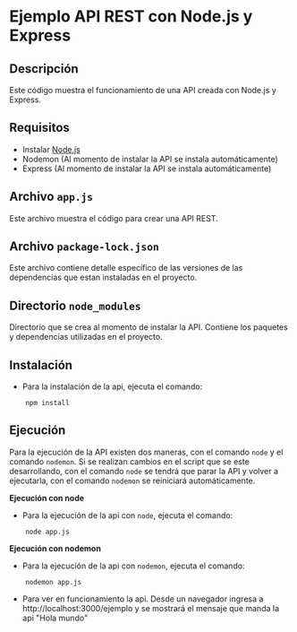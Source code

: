 # Ejemplo API REST con Node.js y Express

## Descripción

Este código muestra el funcionamiento de una API creada con Node.js y Express.

## Requisitos

* Instalar [Node.js](https://nodejs.org/es/)
* Nodemon (Al momento de instalar la API se instala automáticamente)
* Express (Al momento de instalar la API se instala automáticamente)

## Archivo `app.js`

Este archivo muestra el código para crear una API REST.

## Archivo `package-lock.json`

Este archivo contiene detalle específico de las versiones de las dependencias que estan instaladas en el proyecto.

## Directorio `node_modules`

Directorio que se crea al momento de instalar la API. Contiene los paquetes y dependencias utilizadas en el proyecto.

## Instalación

* Para la instalación de la api, ejecuta el comando: 
```objc
	npm install 
```

## Ejecución

Para la ejecución de la API existen dos maneras, con el comando `node` y el comando `nodemon`. Si se realizan cambios en el script que se este desarrollando, con el comando `node` se tendrá que parar la API y volver a ejecutarla, con el comando `nodemon` se reiniciará automáticamente.

**Ejecución con node**

* Para la ejecución de la api con `node`, ejecuta el comando:
```objc
	node app.js 
```

**Ejecución con nodemon**

* Para la ejecución de la api con `nodemon`, ejecuta el comando:
```objc
	nodemon app.js 
```

* Para ver en funcionamiento la api. Desde un navegador ingresa a http://localhost:3000/ejemplo y se mostrará el mensaje que manda la api "Hola mundo"


